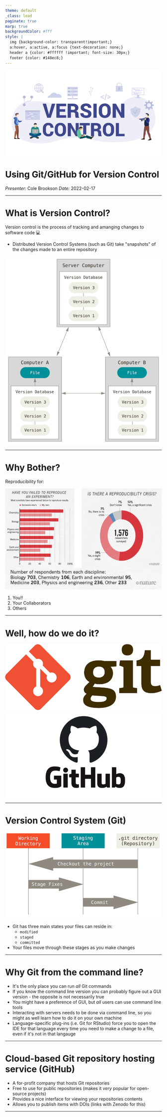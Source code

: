 ```yaml
---
theme: default
_class: lead
paginate: true
marp: true
backgroundColor: #fff
style: |
  img {background-color: transparent!important;}
  a:hover, a:active, a:focus {text-decoration: none;}
  header a {color: #ffffff !important; font-size: 30px;}
  footer {color: #148ec8;}
---
```


![bg left width:600](./figs/version-control.png)

# **Using Git/GitHub for Version Control**

*Presenter:* Cole Brookson
*Date:* 2022-02-17

---

# What is Version Control?

Version control is the process of tracking and amanging changes to software code :computer:

* Distributed Version Control Systems (such as Git) take "snapshots" of the changes made to an entire repository 

![bg right:40% height:80%](./figs/distributed.png)

---
# Why Bother? 

Reproducibility for: 

![bg right:60% height:70%](./figs/nature-repro.jpg)

1. You!!
2. Your Collaborators
3. Others

---

# Well, how do we do it?

![bg right width:50% height:10%](./figs/git.png)
![bg width:100% height:30%](./figs/github.png)

---

# Version Control System (Git)

![bg right width:100% height:50%](./figs/git-workflow.png)


* Git has three main states your files can reside in: 
  * `modified`
  * `staged`
  * `committed`
* Your files move through these stages as you make changes 

---

# Why Git from the command line? 

* It's the only place you can run *all* Git commands 
* If you know the command line version you can probably figure out a GUI version - the opposite is not necessarily true 
* You might have a preference of GUI, but *all* users can use command line tools
* Interacting with servers needs to be done via command line, so you might as well learn how to do it on your own machine 
* Language-specific plug-ins (i.e. Git for RStudio) force you to open the IDE for that language every time you need to make a change to a file, even if it's not in that langauge 

---

# Cloud-based Git repository hosting service (GitHub)

* A for-profit company that hosts Git repositories
* Free to use for public repositories (makes it *very* popular for open-source projects)
* Provides a nice interface for viewing your repositories contents
* Allows you to publish items with DOIs (links with Zenodo for this) 

---